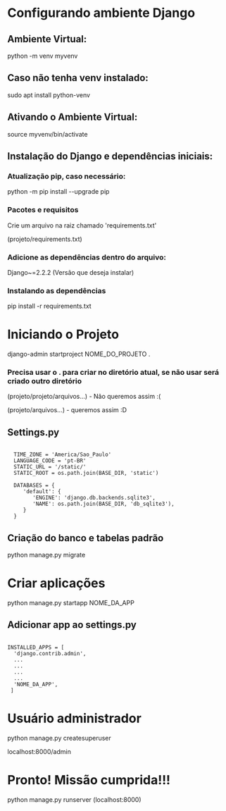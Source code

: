 # Configurando ambiente Django

## Ambiente Virtual:
python -m venv myvenv

## Caso não tenha venv instalado:
sudo apt install python-venv

## Ativando o Ambiente Virtual:
source myvenv/bin/activate

## Instalação do Django e dependências iniciais:

### Atualização pip, caso necessário:
python -m pip install --upgrade pip

### Pacotes e requisitos
Crie um arquivo na raiz chamado 'requirements.txt'

(projeto/requirements.txt)

### Adicione as dependências dentro do arquivo:
Django~=2.2.2 (Versão que deseja instalar)

### Instalando as dependências
pip install -r requirements.txt

# Iniciando o Projeto
django-admin startproject NOME_DO_PROJETO .

### Precisa usar o . para criar no diretório atual, se não usar será criado outro diretório
(projeto/projeto/arquivos...) - Não queremos assim :(

(projeto/arquivos...) - queremos assim :D

## Settings.py
<pre><code>
  TIME_ZONE = 'America/Sao_Paulo'
  LANGUAGE_CODE = 'pt-BR'
  STATIC_URL = '/static/'
  STATIC_ROOT = os.path.join(BASE_DIR, 'static')

  DATABASES = {
     'default': {
        'ENGINE': 'django.db.backends.sqlite3',
        'NAME': os.path.join(BASE_DIR, 'db_sqlite3'),
     }
  }
</code></pre>

## Criação do banco e tabelas padrão
python manage.py migrate

# Criar aplicações

python manage.py startapp NOME_DA_APP

## Adicionar app ao settings.py
<pre><code>
INSTALLED_APPS = [
  'django.contrib.admin',
  ...
  ...
  ...
  ...
  'NOME_DA_APP',
 ]
</code></pre>

# Usuário administrador
python manage.py createsuperuser

localhost:8000/admin

# Pronto! Missão cumprida!!!

python manage.py runserver (localhost:8000)
